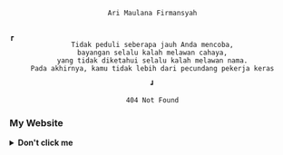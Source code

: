 

<div align="center">

```
Ari Maulana Firmansyah
```
```

┏                                                                        
Tidak peduli seberapa jauh Anda mencoba,
bayangan selalu kalah melawan cahaya,
yang tidak diketahui selalu kalah melawan nama.
Pada akhirnya, kamu tidak lebih dari pecundang pekerja keras
                                                                        ┛

```
```
404 Not Found
```

</div>

### My Website
<!--[![website](https://im-amf.me)](https://im-amf.me)-->
<p align='center'>
   <a href="https://im-amf.me" alt="My Website"></a></p>
<details>
  <summary><b>Don't click me</b></summary>

## About Me
I am a Computer Science and Data Science student, I am interested in computer science and tend to have a habit of trying new things related to my expertise. I also like to read both books and articles about psychology and computers, it is very interesting for me to know how people think and I wonder if I can implement it in my programs

</details>
